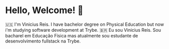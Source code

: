 # Hello, Welcome! :wave:

:us: I'm Vinicius Reis. I have bachelor degree on Physical Education but now i'm studying software development at Trybe.
:brazil: Eu sou Vinicius Reis. Sou bacharel em Educação Física mas atualmente sou estudante de desenvolvimento fullstack na Trybe.
